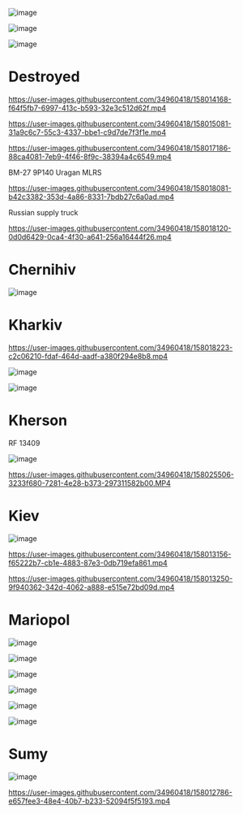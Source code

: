 ![image](https://user-images.githubusercontent.com/34960418/158019961-24c18357-8d99-4414-a4b1-29a1046d0efb.png)

![image](https://user-images.githubusercontent.com/34960418/158026755-32c4d345-b834-4284-ac62-fde855ab876d.png)

![image](https://user-images.githubusercontent.com/34960418/158026774-9feb0c9c-1b3b-456d-aae2-66930cf45509.png)




# Destroyed

https://user-images.githubusercontent.com/34960418/158014168-f64f5fb7-6997-413c-b593-32e3c512d62f.mp4

https://user-images.githubusercontent.com/34960418/158015081-31a9c6c7-55c3-4337-bbe1-c9d7de7f3f1e.mp4

https://user-images.githubusercontent.com/34960418/158017186-88ca4081-7eb9-4f46-8f9c-38394a4c6549.mp4

BM-27 9P140 Uragan MLRS

https://user-images.githubusercontent.com/34960418/158018081-b42c3382-353d-4a86-8331-7bdb27c6a0ad.mp4

Russian supply truck

https://user-images.githubusercontent.com/34960418/158018120-0d0d6429-0ca4-4f30-a641-256a16444f26.mp4






# Chernihiv

![image](https://user-images.githubusercontent.com/34960418/158017704-08575ac3-356a-4bfd-819b-20f8f1538906.png)



# Kharkiv 

https://user-images.githubusercontent.com/34960418/158018223-c2c06210-fdaf-464d-aadf-a380f294e8b8.mp4

![image](https://user-images.githubusercontent.com/34960418/158024275-1ca564e6-752e-4aef-8bf1-4a9a8d8043c4.png)

![image](https://user-images.githubusercontent.com/34960418/158024279-f7e5aa16-42ba-469e-bde0-f75cf89a78e1.png)


# Kherson

RF 13409

![image](https://user-images.githubusercontent.com/34960418/158025525-10dbcecf-d738-4818-a9be-169425fe2b3f.png)

https://user-images.githubusercontent.com/34960418/158025506-3233f680-7281-4e28-b373-297311582b00.MP4




# Kiev

![image](https://user-images.githubusercontent.com/34960418/158017610-d1b8548b-1e1a-48bb-abdb-4ba40a133d9c.png)


https://user-images.githubusercontent.com/34960418/158013156-f65222b7-cb1e-4883-87e3-0db719efa861.mp4

https://user-images.githubusercontent.com/34960418/158013250-9f940362-342d-4062-a888-e515e72bd09d.mp4


# Mariopol

![image](https://user-images.githubusercontent.com/34960418/158013338-ce68265b-eb89-49fe-bc4c-9365f7de2e34.png)

![image](https://user-images.githubusercontent.com/34960418/158020777-a4cd140a-6616-4c26-9764-bd9868271ad7.png)

![image](https://user-images.githubusercontent.com/34960418/158024621-5ed15b53-9342-473b-bb08-2e43e62388bd.png)

![image](https://user-images.githubusercontent.com/34960418/158024626-3328a730-dc7b-43f5-9c4e-d507b14754d1.png)

![image](https://user-images.githubusercontent.com/34960418/158024631-0cfdb068-67c7-4de3-8cfa-cc22c054b388.png)

![image](https://user-images.githubusercontent.com/34960418/158024637-1a434d56-78c3-471f-81f0-dde8425d292f.png)





# Sumy 

![image](https://user-images.githubusercontent.com/34960418/158012832-e310f54a-085d-474c-bf8c-f2deb11393ce.png)

https://user-images.githubusercontent.com/34960418/158012786-e657fee3-48e4-40b7-b233-52094f5f5193.mp4

